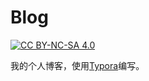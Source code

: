 # Blog

[![CC BY-NC-SA 4.0](https://img.shields.io/badge/License-CC%20BY--NC--SA%204.0-blue?logo=creative-commons&logoColor=white)](https://creativecommons.org/licenses/by-nc-sa/4.0/deed.zh-hans)

我的个人博客，使用[Typora](https://typora.io/)编写。
